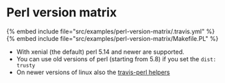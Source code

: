 # Perl version matrix

{% embed include file="src/examples/perl-version-matrix/.travis.yml" %}
{% embed include file="src/examples/perl-version-matrix/Makefile.PL" %}

* With xenial (the default) perl 5.14 and newer are supported.
* You can use old versions of perl (starting from 5.8) if you set the `dist: trusty`
* On newer versions of linux also the [travis-perl helpers](https://github.com/travis-perl/helpers)


